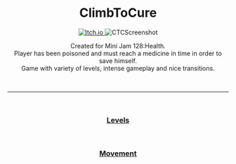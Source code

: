 <h1 align="center">ClimbToCure</h1>

<p align="center">
  <a href="https://kosciach.itch.io/climbtocure">
    <img src="https://img.shields.io/badge/Itch-red?style=for-the-badge&logo=Itch.io&logoColor=white" alt="Itch.io" />
  </a>
  
  <img src="https://img.itch.zone/aW1hZ2UvMTk3NzA5OC8xMTYyNjk3MS5wbmc=/original/%2FeVaUt.png" alt="CTCScreenshot">
</p>

  <p align="center">
    Created for Mini Jam 128:Health.<br>
    Player has been poisoned and must reach a medicine in time in order to save himself.<br>
    Game with variety of levels, intense gameplay and nice transitions. 
  </p>

<br>

---

<br>

<h3 align="center">
  <a href="Levels.md">Levels</a>
</h3>

<br>

<h3 align="center">
  <a href="Movement.md">Movement</a>
</h3>
